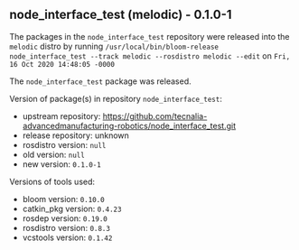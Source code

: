 ## node_interface_test (melodic) - 0.1.0-1

The packages in the `node_interface_test` repository were released into the `melodic` distro by running `/usr/local/bin/bloom-release node_interface_test --track melodic --rosdistro melodic --edit` on `Fri, 16 Oct 2020 14:48:05 -0000`

The `node_interface_test` package was released.

Version of package(s) in repository `node_interface_test`:

- upstream repository: https://github.com/tecnalia-advancedmanufacturing-robotics/node_interface_test.git
- release repository: unknown
- rosdistro version: `null`
- old version: `null`
- new version: `0.1.0-1`

Versions of tools used:

- bloom version: `0.10.0`
- catkin_pkg version: `0.4.23`
- rosdep version: `0.19.0`
- rosdistro version: `0.8.3`
- vcstools version: `0.1.42`


